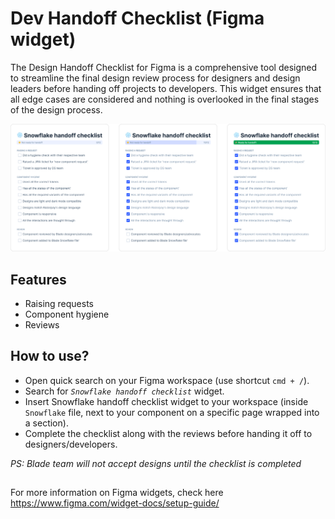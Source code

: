 # Dev Handoff Checklist (Figma widget)

The Design Handoff Checklist for Figma is a comprehensive tool designed to streamline the final design review process for designers and design leaders before handing off projects to developers. This widget ensures that all edge cases are considered and nothing is overlooked in the final stages of the design process.

![](./figma-snowflake-handoff-widget.png)

## Features
* Raising requests
* Component hygiene
* Reviews

## How to use?
* Open quick search on your Figma workspace (use shortcut `cmd + /`).
* Search for *`Snowflake handoff checklist`* widget.
* Insert Snowflake handoff checklist widget to your workspace (inside `Snowflake` file, next to your component on a specific page wrapped into a section).
* Complete the checklist along with the reviews before handing it off to designers/developers.

*PS: Blade team will not accept designs until the checklist is completed*

##
For more information on Figma widgets, check here
https://www.figma.com/widget-docs/setup-guide/